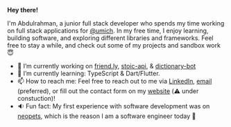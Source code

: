 **Hey there!** 

I'm Abdulrahman, a junior full stack developer who spends my time working on full stack applications for [@umich](https://github.com/umich). In my free time, I enjoy learning, building software, and exploring different libraries and frameworks. Feel free to stay a while, and check out some of my projects and sandbox work 😇

- 🔭 I’m currently working on [friend.ly](https://github.com/abdultolba/social-mern), [stoic-api](https://github.com/abdultolba/stoic-api), & [dictionary-bot](https://github.com/abdultolba/dictionary-bot)
- 🌱 I’m currently learning: TypeScript & Dart/Flutter.
- 📫 How to reach me: Feel free to reach out to me via [LinkedIn](https://www.linkedin.com/in/abdultolba), [email](mailto:abdultolba@gmail.com) (preferred), or fill out the contact form on my [website](https://abdultolba.dev) (:warning: under constuction)!
- 🔉 Fun fact: My first experience with software development was on [neopets](http://www.neopets.com/help/html1.phtml), which is the reason I am a software engineer today 🥳
